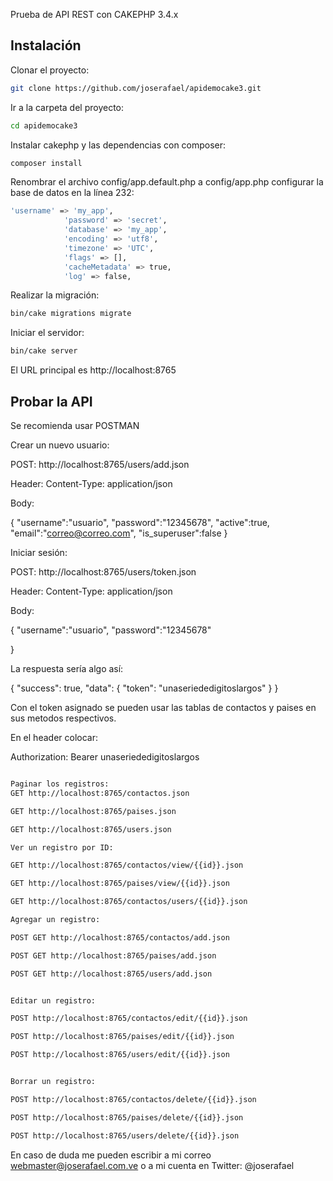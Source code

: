 
Prueba de API REST con CAKEPHP 3.4.x


## Instalación

Clonar el proyecto:

```bash
git clone https://github.com/joserafael/apidemocake3.git
```

Ir a la carpeta del proyecto:


```bash
cd apidemocake3
```

Instalar cakephp y las dependencias con composer:
```bash
composer install
```

Renombrar el archivo config/app.default.php a config/app.php configurar la base de datos en la línea 232:


```bash
'username' => 'my_app',
            'password' => 'secret',
            'database' => 'my_app',
            'encoding' => 'utf8',
            'timezone' => 'UTC',
            'flags' => [],
            'cacheMetadata' => true,
            'log' => false,
```


Realizar la migración:

```bash
bin/cake migrations migrate

```


Iniciar el servidor:

```bash
bin/cake server

```

El URL principal es http://localhost:8765

##  Probar la API

Se recomienda usar POSTMAN

Crear un nuevo usuario:


POST: http://localhost:8765/users/add.json

Header: Content-Type: application/json

Body:


{
"username":"usuario",
"password":"12345678",
"active":true,
"email":"correo@correo.com",
"is_superuser":false
}


Iniciar sesión:

POST: http://localhost:8765/users/token.json

Header: Content-Type: application/json

Body:

{
"username":"usuario",
"password":"12345678"

}

La respuesta sería algo así:

{
  "success": true,
  "data": {
    "token": "unaseriededigitoslargos"
  }
}






Con el token asignado se pueden usar las tablas de contactos y paises en sus metodos respectivos.

En el header colocar:

Authorization: Bearer unaseriededigitoslargos




```bash

Paginar los registros:
GET http://localhost:8765/contactos.json

GET http://localhost:8765/paises.json

GET http://localhost:8765/users.json

Ver un registro por ID:

GET http://localhost:8765/contactos/view/{{id}}.json

GET http://localhost:8765/paises/view/{{id}}.json

GET http://localhost:8765/contactos/users/{{id}}.json

Agregar un registro:

POST GET http://localhost:8765/contactos/add.json

POST GET http://localhost:8765/paises/add.json

POST GET http://localhost:8765/users/add.json


Editar un registro:

POST http://localhost:8765/contactos/edit/{{id}}.json

POST http://localhost:8765/paises/edit/{{id}}.json

POST http://localhost:8765/users/edit/{{id}}.json


Borrar un registro:

POST http://localhost:8765/contactos/delete/{{id}}.json

POST http://localhost:8765/paises/delete/{{id}}.json

POST http://localhost:8765/users/delete/{{id}}.json
```






En caso de duda me pueden escribir a mi correo webmaster@joserafael.com.ve o a mi cuenta en Twitter: @joserafael
